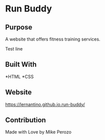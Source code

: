 # Run Buddy

## Purpose
A website that offers fitness training services.

Test line

## Built With
*HTML
*CSS

## Website
https://lernantino.github.io.run-buddy/

## Contribution
Made with Love by Mike Perozo

